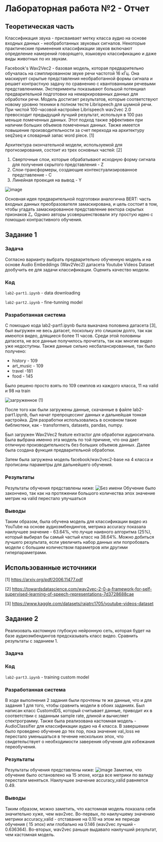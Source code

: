 # Лабораторная работа №2 - Отчет
## Теоретическая часть
Классификация звука - присваивает метку класса аудио на основе входных данных - необработанных звуковых сигналов.
Некоторые практические применения классификации звуков включают определение намерений говорящего, языковую классификацию и даже виды животных по их звукам.

Facebook's Wav2Vec2 - базовая модель, которая предварительно обучалась на сэмплированном звуке речи частотой 16 кГц. 
Она маскирует скрытые представления необработанной формы сигнала и решает контрастную задачу по сравнению с квантованными речевыми
представлениями. Эксперименты показывают большой потенциал предварительной подготовки на немаркированных данных для
обработки речи. Модель достигает результатов, которые соответствуют новому уровню техники в полном тесте Librispeech для
шумной речи. При чистой 100-часовой настройке Librispeech wav2vec 2.0 превосходит предыдущий лучший
результат, используя в 100 раз меньше помеченных данных. Этот подход также эффективен при наличии больших объемов
помеченных данных. Также имеется повышение производительности за счет перехода на архитектуру seq2seq и
словарный запас word piece. [1]

Архитектура окончательной модели, используемой для прогнозирования, состоит из трех основных частей: [2]
1. Cверточные слои, которые обрабатывают исходную форму сигнала для получения скрытого представления - Z
2. Cлои-трансформеры, создающие контекстуализированное представление - C
3. Линейная проекция на вывод - Y

![image](https://user-images.githubusercontent.com/91135334/209224611-72f6f8be-c4c4-4e69-bb2c-bc41a14c334f.png)

Основная идея предварительной подготовки аналогична BERT: часть входных данных преобразователя замаскирована, и цель состоит в том, чтобы угадать замаскированное представление вектора скрытых признаков Zₜ. Однако авторы усовершенствовали эту простую идею с помощью контрастивного обучения.

## Задание 1
### Задача
Согласно варианту выбрать предварительно обученную  модель и на основе Audio Embeddings (Wav2Vec2) датасета Youtube Videos Dataset дообучить ее для задачи классификации. Оценить качество модели.

### Код
`lab2-part1.ipynb` - data downloading

`lab2-part2.ipynb` - fine-tunning model
### Разработанная система

C помощью кода lab2-part1.ipynb была выкачана половина датасета [3],  был выгружен не весь датасет, поскольку это слишком долго, так как имеются видео, длящиеся более 11 часов. Среди этой половины датасета, не все данные получилось прочитать, так как многие видео уже недоступны. Также данные сильно несбалансированные, так было получено:
* history - 109 
* art_music - 109
* travel -181
* food - 145

Было решено просто взять по 109 семплов из каждого класса, 11 на valid и 98 на train

![загруженное (1)](https://user-images.githubusercontent.com/91135334/209225920-03c13b0f-98d5-49e9-952a-637819d94231.png)

После того как были загружены данные, скачанные в файле lab2-part1.ipynb, был начат препроцессинг данных и дальнейшая тонкая настройка. 
Для  разработки использовались в основном такие библиотеки, как - transformers, datasets, pandas, numpy.

Был загружен Wav2Vec2 feature extractor для обработки аудиосигнала. Была выбрана именно эта модель по той причине, что она дает отличную производительность без больших объемов данных. Далее была создана функция предварительной обработки.

Затем была загружена модель facebook/wav2vec2-base на 4 класса и прописаны параметры для дальнейшего обучения. 


### Результаты

Результаты обучения представлены ниже:
![Без имени](https://user-images.githubusercontent.com/91135334/209283377-ab010beb-44a0-444f-9342-38e3312a4f89.png)
Обучение было закончено, так как на протяжении большого количества эпох значение метрик на  valid перестало улучшаться 



### Выводы

Таким образом, была обучена модель для классификации видео из  YouTube на основе аудиоэмбендингов, метрика  accuracy показала наилучшее значение - 63.64%, что лучше наивного алгоритма (25%), который выбирал бы самый частый класс на 38.64%.
Можно добиться лучшего результата, если увеличить набор данных или попробовать модели с большим количеством параметров или другими гиперпараметрами. 

## Использованные источники

[1] https://arxiv.org/pdf/2006.11477.pdf

[2] https://towardsdatascience.com/wav2vec-2-0-a-framework-for-self-supervised-learning-of-speech-representations-7d3728688cae

[3] https://www.kaggle.com/datasets/rajatrc1705/youtube-videos-dataset


## Задание 2
Реализовать кастомную глубокую нейронную сеть, которая будет на базе аудиоэмбендингов предсказывать класс видео. Сравнить результаты с заданием 1. 
### Задача

### Код
`lab2-part3.ipynb` - training custom model

### Разработанная система
В ходе выполнения 2 задания были прочтены те же данные, что и для задания 1 для того, чтобы сравнить модели в обоих заданиях. 
Был написан класс CustomdDS, который считывает данные, приводит их в соответствии с заданным sample rate, длиной и вычисляет спектрограмму.
Также была реализована кастомная модель - AudioClassifier для классификации аудио на 4 класса. В завершении было проведено обучение до тех пор, пока значение  val_loss не перестало уменьшаться в течение нескольких эпох, что свидетельствует о необходимости заверения обучения для избежания переобучения.

### Результаты
Результаты обучения представлены ниже:
![image](https://user-images.githubusercontent.com/91135334/209675317-852a1f4c-0b04-4e40-913e-c06036032c69.png)
Заметим, что обучение было остановлено на 15 эпохе, когда все метрики по валиду перестали меняться. Наилучшее значение accuracy_valid равняется 0.49.

### Выводы
Таким образом, можно заметить, что кастомная модель показала себя значительно хуже, чем wav2vec. Во-первых, по наилучшему значению метрики accuracy_valid - отставание на 0.10 на этом же периоде обучения ( 15 эпох) или глобально на 0.146 (wav2vec лучший - 0.636364). Во-вторых, wav2vec раньше выдавало наилучший результат, чем кастомная модель. 

